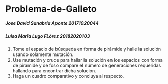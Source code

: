 # Problema-de-Galleto
<h5> Jose David Sanabria Aponte 20171020044</h5>
<h5> Luisa Maria Lugo FLórez 20182020103 </h5>
<ol>
  <li>Tome el espacio de búsqueda en forma de pirámide  y halle la solución usando solamente mutación.</li>
  <li>Use mutación y cruce para hallar la solución en los espacios con forma de piramide y de foso compare el número de generaciones requeridas hallando para encontrar dicha solución.</li>
  <li>Haga un cuadro comparativo y concluya al respecto.</li>
</ol>
